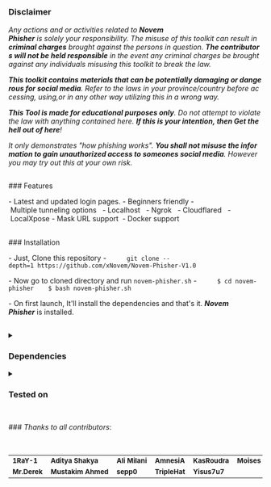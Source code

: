 <!-- Novem Phisher --> 
 ## 
  
 <h3><p align="center">Disclaimer</p></h3> 
  
 <i>Any actions and or activities related to <b>Novem Phisher</b> is solely your responsibility. The misuse of this toolkit can result in <b>criminal charges</b> brought against the persons in question. <b>The contributors will not be held responsible</b> in the event any criminal charges be brought against any individuals misusing this toolkit to break the law. 
  
 <b>This toolkit contains materials that can be potentially damaging or dangerous for social media</b>. Refer to the laws in your province/country before accessing, using,or in any other way utilizing this in a wrong way. 
  
 <b>This Tool is made for educational purposes only</b>. Do not attempt to violate the law with anything contained here. <b>If this is your intention, then Get the hell out of here</b>! 
  
 It only demonstrates "how phishing works". <b>You shall not misuse the information to gain unauthorized access to someones social media</b>. However you may try out this at your own risk.</i> 
  
 ## 
  
 ### Features 
  
 - Latest and updated login pages. 
 - Beginners friendly 
 - Multiple tunneling options 
   - Localhost 
   - Ngrok 
   - Cloudflared 
   - LocalXpose 
 - Mask URL support  
 - Docker support 
  
 ## 
  
 ### Installation 
  
 - Just, Clone this repository - 
   ``` 
   git clone --depth=1 https://github.com/xNovem/Novem-Phisher-V1.0
   ``` 
  
 - Now go to cloned directory and run `novem-phisher.sh` - 
   ``` 
   $ cd novem-phisher 
   $ bash novem-phisher.sh 
   ``` 
  
 - On first launch, It'll install the dependencies and that's it. ***Novem Phisher*** is installed. 
  
 ## 
  
 
  
 <details> 
   <summary><h3>Dependencies</h3></summary> 
  
 <b>Novem Phisher</b> requires following programs to run properly -  
 - `git` 
 - `curl` 
 - `php` 
  
 > All the dependencies will be installed automatically when you run **Novem Phisher** for the first time. 
 </details> 
  
 <details> 
   <summary><h3>Tested on</h3></summary> 
  
 - **Ubuntu** 
 - **Debian** 
 - **Arch** 
 - **Manjaro** 
 - **Fedora** 
 - **Termux**
 - **Linux**
 </details> 
  
 ## 
 
 ### *Thanks to all contributors*: 
  
 <table> 
   <tr align="center"> 
     <td><a href="https://github.com/1RaY-1"><img src="https://avatars.githubusercontent.com/u/78962948?s=100" /><br /><sub><b>1RaY-1</b></sub></a></td> 
     <td><a href="https://github.com/adi1090x"><img src="https://avatars.githubusercontent.com/u/26059688?s=100" /><br /><sub><b>Aditya Shakya</b></sub></a></td> 
     <td><a href="https://github.com/AliMilani"><img src="https://avatars.githubusercontent.com/u/59066012?s=100" /><br /><sub><b>Ali Milani</b></sub></a></td> 
     <td><a href="https://github.com/Meht-evaS"><img src="https://avatars.githubusercontent.com/u/57435273?s=100" /><br /><sub><b>AmnesiA</b></sub></a></td> 
     <td><a href="https://github.com/KasRoudra"><img src="https://avatars.githubusercontent.com/u/78908440?s=100" /><br /><sub><b>KasRoudra</b></sub></a></td> 
    <td><a href="https://github.com/MoisesTapia"><img src="https://avatars.githubusercontent.com/u/28166400?s=100" /><br /><sub><b>Moises Tapia</b></sub></a></td> 
   </tr> 
   <tr align="center"> 
    <td><a href="https://github.com/E343IO"><img src="https://avatars.githubusercontent.com/u/74646789?s=100" /><br /><sub><b>Mr.Derek</b></sub></a></td> 
     <td><a href="https://github.com/BDhackers009"><img src="https://avatars.githubusercontent.com/u/67186139?s=100" /><br /><sub><b>Mustakim Ahmed</b></sub></a></td> 
     <td><a href="https://github.com/sepp0"><img src="https://avatars.githubusercontent.com/u/36642137?s=100" /><br /><sub><b>sepp0</b></sub></a></td> 
     <td><a href="https://github.com/TripleHat"><img src="https://avatars.githubusercontent.com/u/68332137?s=100" /><br /><sub><b>TripleHat</b></sub></a></td> 
     <td><a href="https://github.com/Yisus7u7"><img src="https://avatars.githubusercontent.com/u/64093255?s=100" /><br /><sub><b>Yisus7u7</b></sub></a></td> 
   </tr> 
 <table> 
  
 <!-- // -->
